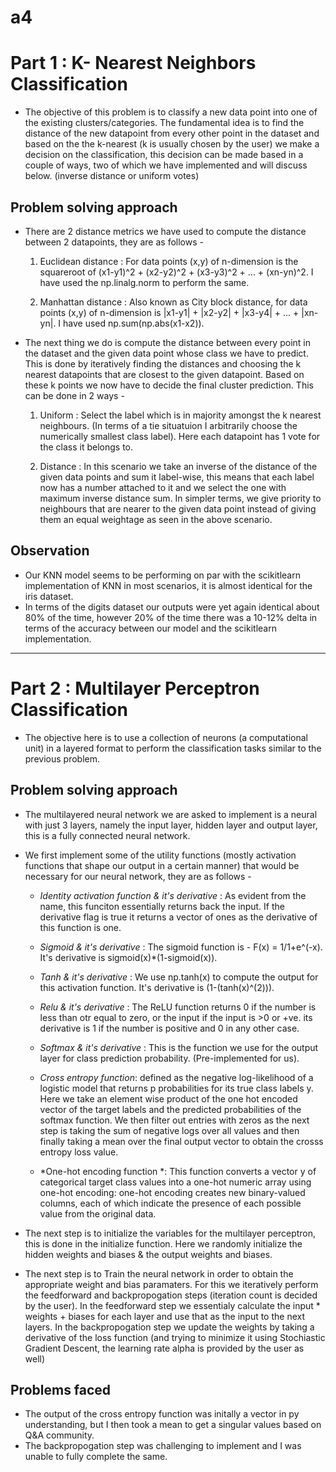 # a4

# Part 1 : K- Nearest Neighbors Classification

- The objective of this problem is to classify a new data point into one of the existing clusters/categories. The fundamental idea is to find the distance of the new datapoint from every other point in the dataset and based on the the k-nearest (k is usually chosen by the user) we make a decision on the classification, this decision can be made based in a couple of ways, two of which we have implemented and will discuss below. (inverse distance or uniform votes)


## Problem solving approach 

- There are 2 distance metrics we have used to compute the distance between 2 datapoints, they are as follows - 

    1) Euclidean distance :  For data points (x,y) of n-dimension is the squareroot of (x1-y1)^2 + (x2-y2)^2 + (x3-y3)^2 + ... + (xn-yn)^2.  I have used the np.linalg.norm to perform the same. 

    2) Manhattan distance : Also known as City block distance, for data points (x,y) of n-dimension is |x1-y1| + |x2-y2| + |x3-y4| + ... + |xn-yn|. I have used np.sum(np.abs(x1-x2)). 

- The next thing we do is compute the distance between every point in the dataset and the given data point whose class we have to predict. This is done by iteratively finding the distances and choosing the k nearest datapoints that are closest to the given datapoint. Based on these k points we now have to decide the final cluster prediction. This can be done in 2 ways - 

    1. Uniform : Select the label which is in majority amongst the k nearest neighbours. (In terms of a tie situatuion I arbitrarily choose the numerically smallest class label). Here each datapoint has 1 vote for the class it belongs to. 

    2. Distance : In this scenario we take an inverse of the distance of the given data points and sum it label-wise, this means that each label now has a number attached to it and we select the one with maximum inverse distance sum. In simpler terms, we give priority to neighbours that are nearer to the given data point instead of giving them an equal weightage as seen in the above scenario.  

## Observation 

- Our KNN model seems to be performing on par with the scikitlearn implementation of KNN in most scenarios, it is almost identical for the iris dataset. 
- In terms of the digits dataset our outputs were yet again identical about 80% of the time, however 20% of the time there was a 10-12% delta in terms of the accuracy between our model and the scikitlearn implementation. 

<hr>


# Part 2 : Multilayer Perceptron Classification

- The objective here is to use a collection of neurons (a computational unit) in a layered format to perform the classification tasks similar to the previous problem. 


## Problem solving approach 

- The multilayered neural network we are asked to implement is a neural with just 3 layers, namely the input layer, hidden layer and output layer, this is a fully connected neural network.

- We first implement some of the utility functions (mostly activation functions that shape our output in a certain manner) that would be necessary for our neural network, they are as follows -

    - *Identity activation function & it's derivative* : As evident from the name, this funciton essentially returns back the input. If the derivative flag is true it returns a vector of ones as the derivative of this function is one.  

    - *Sigmoid & it's derivative* : The sigmoid function is - F(x) = 1/1+e^(-x). It's derivative is sigmoid(x)*(1-sigmoid(x)).

    - *Tanh & it's derivative* : We use np.tanh(x) to compute the output for this activation function. It's derivative is (1-(tanh(x)^(2))).

    - *Relu & it's derivative* : The ReLU function returns 0 if the number is less than otr equal to zero, or the input if the input is >0 or +ve. its derivative is 1 if the number is positive and 0 in any other case.

    - *Softmax & it's derivative* : This is the function we use for the output layer for class prediction probability. (Pre-implemented for us).
    
    - *Cross entropy function*:  defined as the negative log-likelihood of a logistic model that returns
    p probabilities for its true class labels y. Here we take an element wise product of the one hot encoded vector of the target labels and the predicted probabilities of the softmax function. We then filter out entries with zeros as the next step is taking the sum of negative logs over all values and then finally taking a mean over the final output vector to obtain the crosss entropy loss value.

    - *One-hot encoding function *: This function converts a vector y of categorical target class values into a one-hot numeric array using one-hot encoding: one-hot encoding creates new binary-valued columns, each of which indicate the presence of each possible value from the original data.  

- The next step is to initialize the variables for the multilayer perceptron, this is done in the initialize function. Here we randomly initialize the hidden weights and biases & the output weights and biases. 

- The next step is to Train the neural network in order to obtain the appropriate weight and bias paramaters. For this we iteratively perform the feedforward and backpropogation steps (iteration count is decided by the user). In the feedforward step we essentialy calculate the input * weights + biases for  each layer and use that as the input to the next layers. In the backpropogation step we update the weights by taking a derivative of the loss function (and trying to minimize it using Stochiastic Gradient Descent, the learning rate alpha is provided by the user as well)

## Problems faced 

- The output of the cross entropy function was initally a vector in py understanding, but I then took a mean to get a singular values based on Q&A community. 
- The backpropogation step was challenging to implement and I was unable to fully complete the same.
